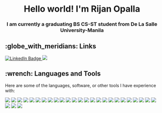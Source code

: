 <h1 align="center">Hello world! I'm Rijan Opalla</h1>
<h3 align="center">I am currently a graduating BS CS-ST student from De La Salle University-Manila</h3>


<div id="socials"> 
  <h2> :globe_with_meridians: Links </h2>
  <div id="badges">
      <a href="https://www.linkedin.com/in/rijopalla/">
        <img src="https://img.shields.io/badge/LinkedIn-blue?style=for-the-badge&logo=linkedin&logoColor=white" alt="LinkedIn   
        Badge"/>
      </a>
      <a href="https://www.facebook.com/rij.opalla/">
        <img src="https://img.shields.io/badge/Facebook-%231877F2.svg?style=for-the-badge&logo=Facebook&logoColor=white" a 
        lt="Facebook Badge"/>
      </a>
  </div>
</div>


<div id="languages"> 
  <h2> :wrench: Languages and Tools </h2>
  <p> Here are some of the languages, software, or other tools I have experience with: </p>
  <div id="badges">
    <img src="https://img.shields.io/badge/c-%2300599C.svg?style=for-the-badge&logo=c&logoColor=white"/>
    <img src="https://img.shields.io/badge/java-%23ED8B00.svg?style=for-the-badge&logo=openjdk&logoColor=white"/>
    <img src="https://img.shields.io/badge/javascript-%23323330.svg?style=for-the-badge&logo=javascript&logoColor=%23F7DF1E"/>
    <img src="https://img.shields.io/badge/html5-%23E34F26.svg?style=for-the-badge&logo=html5&logoColor=white"/>
    <img src="https://img.shields.io/badge/css3-%231572B6.svg?style=for-the-badge&logo=css3&logoColor=white"/>
    <img src="https://img.shields.io/badge/python-3670A0?style=for-the-badge&logo=python&logoColor=ffdd54"/>
    <img src="https://img.shields.io/badge/pandas-%23150458.svg?style=for-the-badge&logo=pandas&logoColor=white"/>
    <img src="https://img.shields.io/badge/numpy-%23013243.svg?style=for-the-badge&logo=numpy&logoColor=white"/>
    <img src="https://img.shields.io/badge/PyTorch-%23EE4C2C.svg?style=for-the-badge&logo=PyTorch&logoColor=white"/>
    <img src="https://img.shields.io/badge/scikit--learn-%23F7931E.svg?style=for-the-badge&logo=scikit- 
        learn&logoColor=white"/>
    <img src="https://img.shields.io/badge/SciPy-%230C55A5.svg?style=for-the-badge&logo=scipy&logoColor=%white"/>
    <img src="https://img.shields.io/badge/Anaconda-%2344A833.svg?style=for-the-badge&logo=anaconda&logoColor=white"/>
    <img src="https://img.shields.io/badge/Matplotlib-%23ffffff.svg?style=for-the-badge&logo=Matplotlib&logoColor=black"/>
    <img src="https://img.shields.io/badge/apache-%23D42029.svg?style=for-the-badge&logo=apache&logoColor=white"/>
    <img src="https://img.shields.io/badge/firebase-a08021?style=for-the-badge&logo=firebase&logoColor=ffcd34"/>
    <img src="https://img.shields.io/badge/mysql-4479A1.svg?style=for-the-badge&logo=mysql&logoColor=white"/>
    <img src="https://img.shields.io/badge/MongoDB-%234ea94b.svg?style=for-the-badge&logo=mongodb&logoColor=white"/>
    <img src="https://img.shields.io/badge/figma-%23F24E1E.svg?style=for-the-badge&logo=figma&logoColor=white"/>
    <img src="https://img.shields.io/badge/Gimp-657D8B?style=for-the-badge&logo=gimp&logoColor=FFFFFF"/>
    <img src="https://img.shields.io/badge/adobe%20photoshop-%2331A8FF.svg?style=for-the- 
        badge&logo=adobe%20photoshop&logoColor=white"/>
    <img src="https://img.shields.io/badge/Gradle-02303A.svg?style=for-the-badge&logo=Gradle&logoColor=white"/>
    <img src="https://img.shields.io/badge/Android-3DDC84?style=for-the-badge&logo=android&logoColor=white"/>
    <img src="https://img.shields.io/badge/node.js-6DA55F?style=for-the-badge&logo=node.js&logoColor=white"/>
    <img src="https://img.shields.io/badge/jquery-%230769AD.svg?style=for-the-badge&logo=jquery&logoColor=white"/>
    <img src="https://img.shields.io/badge/express.js-%23404d59.svg?style=for-the-badge&logo=express&logoColor=%2361DAFB"/>
    <img src="https://img.shields.io/badge/react-%2320232a.svg?style=for-the-badge&logo=react&logoColor=%2361DAFB"/>
    <img src="https://img.shields.io/badge/markdown-%23000000.svg?style=for-the-badge&logo=markdown&logoColor=white"/>
    <img src="https://img.shields.io/badge/Linux-FCC624?style=for-the-badge&logo=linux&logoColor=black"/>
  </div>
</div>


